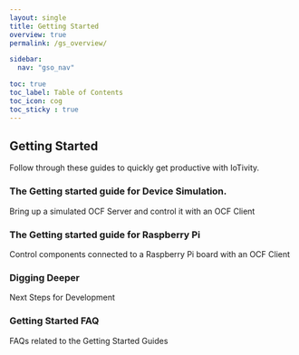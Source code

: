 ```yaml
---
layout: single
title: Getting Started
overview: true
permalink: /gs_overview/

sidebar:
  nav: "gso_nav"

toc: true
toc_label: Table of Contents
toc_icon: cog
toc_sticky : true
---
```


## Getting Started

Follow through these guides to quickly get productive with IoTivity.

### The Getting started guide for Device Simulation.

Bring up a simulated OCF Server and control it with an OCF Client


### The Getting started guide for Raspberry Pi

Control components connected to a Raspberry Pi board with an OCF Client


### Digging Deeper

Next Steps for Development

### Getting Started FAQ

FAQs related to the Getting Started Guides
